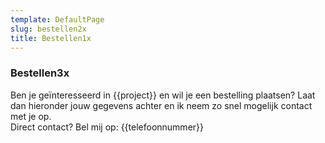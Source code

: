 ```yaml
---
template: DefaultPage
slug: bestellen2x
title: Bestellen1x
---
```


### Bestellen3x

Ben je geïnteresseerd in {{project}} en wil je een bestelling plaatsen? Laat dan hieronder jouw gegevens achter en ik
neem zo snel mogelijk contact met je op. <br /> Direct contact? Bel mij op: {{telefoonnummer}}
